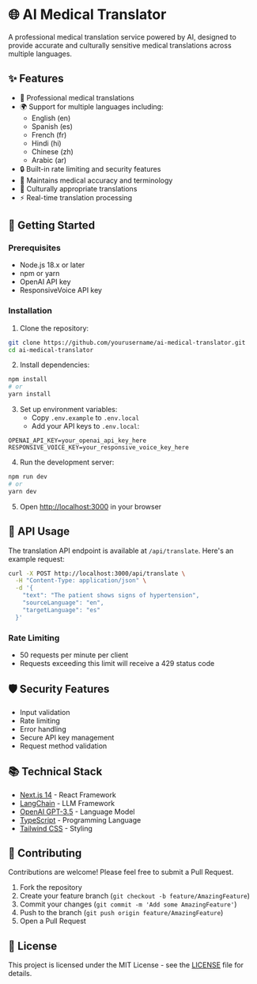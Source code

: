 # 🌐 AI Medical Translator

A professional medical translation service powered by AI, designed to provide accurate and culturally sensitive medical translations across multiple languages.

## ✨ Features

- 🏥 Professional medical translations
- 🌍 Support for multiple languages including:
  - English (en)
  - Spanish (es)
  - French (fr)
  - Hindi (hi)
  - Chinese (zh)
  - Arabic (ar)
- 🔒 Built-in rate limiting and security features
- 🎯 Maintains medical accuracy and terminology
- 🤝 Culturally appropriate translations
- ⚡ Real-time translation processing

## 🚀 Getting Started

### Prerequisites

- Node.js 18.x or later
- npm or yarn
- OpenAI API key
- ResponsiveVoice API key

### Installation

1. Clone the repository:
```bash
git clone https://github.com/yourusername/ai-medical-translator.git
cd ai-medical-translator
```

2. Install dependencies:
```bash
npm install
# or
yarn install
```

3. Set up environment variables:
   - Copy `.env.example` to `.env.local`
   - Add your API keys to `.env.local`:
```env
OPENAI_API_KEY=your_openai_api_key_here
RESPONSIVE_VOICE_KEY=your_responsive_voice_key_here
```

4. Run the development server:
```bash
npm run dev
# or
yarn dev
```

5. Open [http://localhost:3000](http://localhost:3000) in your browser

## 🔧 API Usage

The translation API endpoint is available at `/api/translate`. Here's an example request:

```bash
curl -X POST http://localhost:3000/api/translate \
  -H "Content-Type: application/json" \
  -d '{
    "text": "The patient shows signs of hypertension",
    "sourceLanguage": "en",
    "targetLanguage": "es"
  }'
```

### Rate Limiting

- 50 requests per minute per client
- Requests exceeding this limit will receive a 429 status code

## 🛡️ Security Features

- Input validation
- Rate limiting
- Error handling
- Secure API key management
- Request method validation

## 📚 Technical Stack

- [Next.js 14](https://nextjs.org/) - React Framework
- [LangChain](https://js.langchain.com/) - LLM Framework
- [OpenAI GPT-3.5](https://openai.com/) - Language Model
- [TypeScript](https://www.typescriptlang.org/) - Programming Language
- [Tailwind CSS](https://tailwindcss.com/) - Styling

## 🤝 Contributing

Contributions are welcome! Please feel free to submit a Pull Request.

1. Fork the repository
2. Create your feature branch (`git checkout -b feature/AmazingFeature`)
3. Commit your changes (`git commit -m 'Add some AmazingFeature'`)
4. Push to the branch (`git push origin feature/AmazingFeature`)
5. Open a Pull Request

## 📝 License

This project is licensed under the MIT License - see the [LICENSE](LICENSE) file for details.
